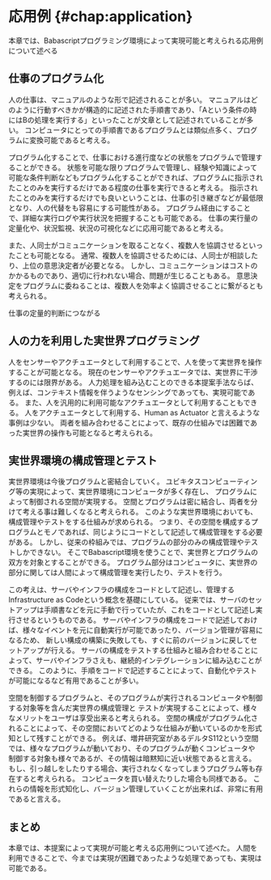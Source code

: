 # 応用例 {#chap:application}

本章では、Babascriptプログラミング環境によって実現可能と考えられる応用例について述べる

<!-- ## Activity as Code -->

<!--
- Babascript環境は人間とコンピュータへの指示を対等に記述可能な環境
- これによって、人間とコンピュータを処理リソースとしたあらゆる処理を記述できる。
- つまり、日常的な活動さえもコードとして表現可能となる。

 -->

<!--
- メリット
  - コンピュータに出来るだけやらせられる
  - 人間の行動をデータとして扱える
  - バージョン管理ができる
  - 複数人の協調にも繋がる
  - 状態をコンピュータで把握できる
  - ソーシャルコーディングなども可能となる
  

 -->

<!-- Babascriptプログラミング環境によって、プログラムはコンピュータへの指示系統だけでなく、人間への指示系統を利用できるようになる。 -->

## 仕事のプログラム化

人の仕事は、マニュアルのような形で記述されることが多い。
マニュアルはどのように行動すべきかが構造的に記述された手順書であり、「Aという条件の時にはBの処理を実行する」といったことが文章として記述されていることが多い。
コンピュータにとっての手順書であるプログラムとは類似点多く、プログラムに変換可能であると考える。

プログラム化することで、仕事における進行度などの状態をプログラムで管理することができる。
状態を可能な限りプログラムで管理し、経験や知識によって可能な条件判断などもプログラム化することができれば、プログラムに指示されたことのみを実行するだけである程度の仕事を実行できると考える。
指示されたことのみを実行するだけでも良いということは、仕事の引き継ぎなどが最低限となり、人の代替をも容易にする可能性がある。
プログラム経由にすることで、詳細な実行ログや実行状況を把握することも可能である。
仕事の実行量の定量化や、状況監視、状況の可視化などに応用可能であると考える。

また、人同士がコミュニケーションを取ることなく、複数人を協調させるといったことも可能となる。
通常、複数人を協調させるためには、人同士が相談したり、上位の意思決定者が必要となる。
しかし、コミュニケーションはコストのかかるものであり、適切に行われない場合、問題が生じることもある。
意思決定をプログラムに委ねることは、複数人を効率よく協調させることに繋がるとも考えられる。

仕事の定量的判断につながる

## 人の力を利用した実世界プログラミング

人をセンサーやアクチュエータとして利用することで、人を使って実世界を操作することが可能となる。
現在のセンサーやアクチュエータでは、実世界に干渉するのには限界がある。
人力処理を組み込むことのできる本提案手法ならば、例えば、コンテキスト情報を伴うようなセンシングであっても、実現可能である。
また、人を汎用的に利用可能なアクチュエータとして利用することもできる。
人をアクチュエータとして利用する、Human as Actuator と言えるような事例は少ない。
両者を組み合わせることによって、既存の仕組みでは困難であった実世界の操作も可能となると考えられる。

## 実世界環境の構成管理とテスト

<!--
- Infrastructure as codeの説明
- コードとして管理することは非常に有用
- 実世界とプログラムは密結合していく
- 実世界の状態とソフトウェアの状態の管理を同じように記述する


-->

実世界環境は今後プログラムと密結合していく。
ユビキタスコンピューティング等の実現によって、実世界環境にコンピュータが多く存在し、
プログラムによって制御される空間が実現する。
空間とプログラムは密に結合し、両者を分けて考える事は難しくなると考えられる。
このような実世界環境においても、構成管理やテストをする仕組みが求められる。
つまり、その空間を構成するプログラムとモノであれば、同じようにコードとして記述して構成管理をする必要がある。
しかし、従来の枠組みでは、プログラムの部分のみの構成管理やテストしかできない。
そこでBabascript環境を使うことで、実世界とプログラムの双方を対象とすることができる。
プログラム部分はコンピュータに、実世界の部分に関しては人間によって構成管理を実行したり、テストを行う。

<!-- コード例とか貼りたい -->

この考えは、サーバやインフラの構成をコードとして記述し、管理するInfrastructure as Codeという概念を基礎にしている。
従来では、サーバのセットアップは手順書などを元に手動で行っていたが、これをコードとして記述し実行させるというものである。
サーバやインフラの構成をコードで記述しておけば、様々なイベントを元に自動実行が可能であったり、バージョン管理が容易になるため、
新しい構成の構築に失敗しても、すぐに前のバージョンに戻してセットアップが行える。
サーバの構成をテストする仕組みと組み合わせることによって、サーバやインフラさえも、継続的インテグレーションに組み込むことができる。
このように、手順をコードで記述することによって、自動化やテストが可能になるなど有用であることが多い。

空間を制御するプログラムと、そのプログラムが実行されるコンピュータや制御する対象等を含んだ実世界の構成管理と
テストが実現することによって、様々なメリットをユーザは享受出来ると考えられる。
空間の構成がプログラム化されることによって、その空間においてどのような仕組みが動いているのかを形式知として残すことができる。
例えば、増井研究室があるデルタS112という空間では、様々なプログラムが動いており、そのプログラムが動くコンピュータや
制御する対象も様々であるが、その情報は暗黙知に近い状態であると言える。
もし、引っ越しをしたりする場合、実行されなくなってしまうプログラム等も存在すると考えられる。
コンピュータを買い替えたりした場合も同様である。
これらの情報を形式知化し、バージョン管理していくことが出来れば、非常に有用であると言える。


## まとめ

本章では、本提案によって実現が可能と考える応用例について述べた。
人間を利用できることで、今までは実現が困難であったような処理であっても、実現は可能である。
